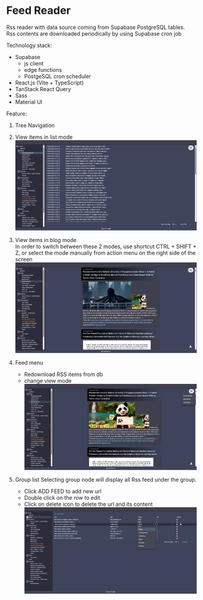 # Feed Reader

Rss reader with data source coming from Supabase PostgreSQL tables. </br>
Rss contents are downloaded periodically by using Supabase cron job 

Technology stack:
- Supabase
  * js client
  * edge functions
  * PostgeSQL cron scheduler
- React.js (Vite + TypeScript)
- TanStack React Query
- Sass
- Material UI

Feature:
1. Tree Navigation
2. View items in list mode
   ![](readme/feed_list.PNG)

3. View items in blog mode  <br>
   In order to switch between these 2 modes, use shortcut CTRL + SHIFT + Z, or select the mode manually from action menu on the right side of the screen
   ![](readme/feed_blog.PNG)

4. Feed menu
     * Redownload RSS items from db
     * change view mode 
   ![](readme/feed_menu.PNG)

5. Group list
   Selecting group node will display all Rss feed under the group.
     * Click ADD FEED to add new url
     * Double click on the row to edit
     * Click on delete icon to delete the url and its content
   ![](readme/group_list.PNG)
